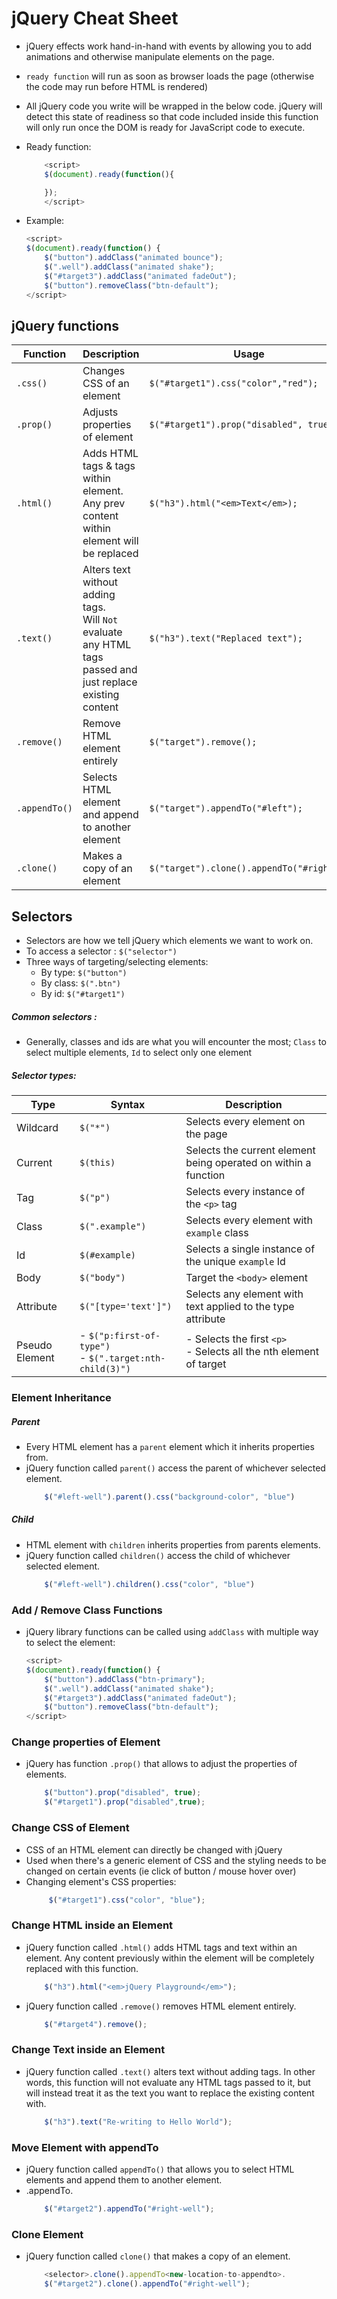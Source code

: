 # jQuery Cheat Sheet
<!-- jQuery Cheat Sheet -->

- jQuery effects work hand-in-hand with events by allowing you to add animations and otherwise manipulate elements on the page.
- `ready function` will run as soon as browser loads the page (otherwise the code may run before HTML is rendered)
- All jQuery code you write will be wrapped in the below code. jQuery will detect this state of readiness so that code included inside this function will only run once the DOM is ready for JavaScript code to execute.

- Ready function:
    ```javascript
        <script>
        $(document).ready(function(){

        });
        </script>
    ```
- Example:
    ```javascript
    <script>
    $(document).ready(function() {
        $("button").addClass("animated bounce");
        $(".well").addClass("animated shake");
        $("#target3").addClass("animated fadeOut");
        $("button").removeClass("btn-default");
    </script>
    ```
## jQuery functions
|Function| Description | Usage|
|--------|-------------|------|
|`.css()`| Changes CSS of an element| `$("#target1").css("color","red");`|
|`.prop()`| Adjusts properties  of element| `$("#target1").prop("disabled", true);`|
|`.html()`| Adds HTML tags & tags within element. </br>Any prev content within element will be replaced| `$("h3").html("<em>Text</em>);`|
|`.text()`| Alters text without adding tags. </br> Will `Not` evaluate any HTML tags passed and just replace existing content| `$("h3").text("Replaced text");`|
|`.remove()`| Remove HTML element entirely| `$("target").remove();`|
|`.appendTo()`| Selects HTML element and append to another element| `$("target").appendTo("#left");`|
|`.clone()`| Makes a copy of an element| `$("target").clone().appendTo("#right");`|




## <b>Selectors</b>
- Selectors are how we tell jQuery which elements we want to work on.
- To access a selector : `$("selector")`
- Three ways of targeting/selecting elements:
    - By type: `$("button")`
    - By class: `$(".btn")`
    - By id:  `$("#target1")`

##### Common selectors :
- Generally, classes and ids are what you will encounter the most; `Class` to select multiple elements, `Id` to select only one element

##### Selector types:
|Type| Syntax | Description|
|----|--------|------------|
|Wildcard| `$("*")`| Selects every element on the page|
|Current| `$(this)`| Selects the current element being operated on within a function|
|Tag| `$("p")`| Selects every instance of the `<p>` tag|
|Class| `$(".example")`| Selects every element with `example` class|
|Id| `$(#example)`| Selects a single instance of the unique `example` Id|
|Body| `$("body")`| Target the `<body>` element|
|Attribute| `$("[type='text']")`| Selects any element with text applied to the type attribute|
|Pseudo Element| - `$("p:first-of-type")` </br> - `$(".target:nth-child(3)")`| - Selects the first `<p>` </br> - Selects all the nth element of target|

### Element Inheritance
##### Parent
- Every HTML element has a `parent` element which it inherits properties from.
- jQuery function called `parent()` access the parent of whichever selected element.
    ```javascript
        $("#left-well").parent().css("background-color", "blue")
    ```

##### Child
- HTML element with `children` inherits properties from parents elements.
- jQuery function called `children()` access the child of whichever selected element.
    ```javascript
        $("#left-well").children().css("color", "blue")
    ```

### Add / Remove Class Functions
- jQuery library functions can be called using `addClass` with multiple way to select the element:

    ```javascript
    <script>
    $(document).ready(function() {
        $("button").addClass("btn-primary");
        $(".well").addClass("animated shake");
        $("#target3").addClass("animated fadeOut");
        $("button").removeClass("btn-default");
    </script>
    ```

### Change properties of Element
- jQuery has function `.prop()` that allows to adjust the properties of elements.
    ```javascript
        $("button").prop("disabled", true);
        $("#target1").prop("disabled",true);
    ```

### Change CSS of Element
- CSS of an HTML element can directly be changed with jQuery
- Used when there's a generic element of CSS and the styling needs to be changed on certain events (ie click of button / mouse hover over)
- Changing element's CSS properties:
    ```javascript
         $("#target1").css("color", "blue");
    ```

### Change HTML inside an Element
- jQuery function called `.html()` adds HTML tags and text within an element. Any content previously within the element will be completely replaced with this function.
    ```javascript
        $("h3").html("<em>jQuery Playground</em>");
    ```

- jQuery function called `.remove()` removes HTML element entirely.
    ```javascript
        $("#target4").remove();
    ```

### Change Text inside an Element
- jQuery function called `.text()` alters text without adding tags. In other words, this function will not evaluate any HTML tags passed to it, but will instead treat it as the text you want to replace the existing content with.
    ```javascript
        $("h3").text("Re-writing to Hello World");
    ```

### Move Element with appendTo
- jQuery function called `appendTo()` that allows you to select HTML elements and append them to another element.
- <selector>.appendTo<new-location-to-appendto>.
    ```javascript
        $("#target2").appendTo("#right-well");
    ```

### Clone Element
- jQuery function called `clone()` that makes a copy of an element.
    ```javascript
        <selector>.clone().appendTo<new-location-to-appendto>.
        $("#target2").clone().appendTo("#right-well");
    ```